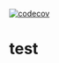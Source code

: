 [![codecov](https://codecov.io/gh/TechnionYP5777/test/branch/master/graph/badge.svg)](https://codecov.io/gh/TechnionYP5777/test)
# test
